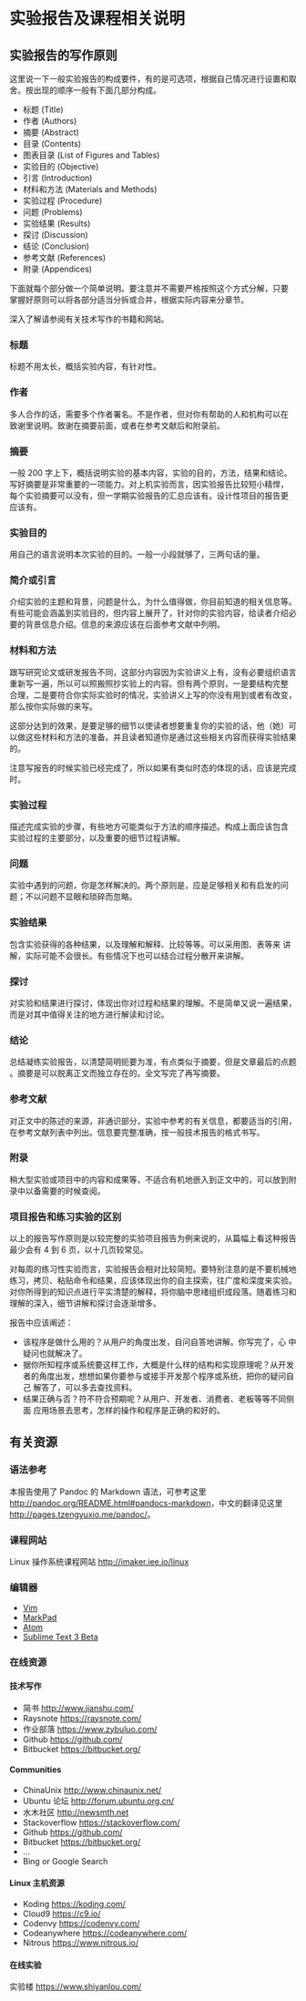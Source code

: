 # 实验报告及课程相关说明

## 实验报告的写作原则

这里说一下一般实验报告的构成要件，有的是可选项，根据自己情况进行设置和取
舍。按出现的顺序一般有下面几部分构成。

* 标题 (Title)
* 作者 (Authors)
* 摘要 (Abstract)
* 目录 (Contents)
* 图表目录 (List of Figures and Tables)
* 实验目的 (Objective)
* 引言 (Introduction)
* 材料和方法 (Materials and Methods)
* 实验过程 (Procedure)
* 问题 (Problems)
* 实验结果 (Results)
* 探讨 (Discussion)
* 结论 (Conclusion)
* 参考文献 (References)
* 附录 (Appendices)

下面就每个部分做一个简单说明。要注意并不需要严格按照这个方式分解，只要
掌握好原则可以将各部分适当分拆或合并，根据实际内容来分章节。

深入了解请参阅有关技术写作的书籍和网站。

### 标题

标题不用太长，概括实验内容，有针对性。

### 作者

多人合作的话，需要多个作者署名。不是作者，但对你有帮助的人和机构可以在
致谢里说明。致谢在摘要前面，或者在参考文献后和附录前。

### 摘要

一般 200 字上下，概括说明实验的基本内容，实验的目的，方法，结果和结论。
写好摘要是非常重要的一项能力。对上机实验而言，因实验报告比较短小精悍，
每个实验摘要可以没有，但一学期实验报告的汇总应该有。设计性项目的报告更
应该有。

### 实验目的

用自己的语言说明本次实验的目的。一般一小段就够了，三两句话的量。

### 简介或引言

介绍实验的主题和背景，问题是什么，为什么值得做，你目前知道的相关信息等。
有些可能会涵盖到实验目的，但内容上展开了，针对你的实验内容，给读者介绍必
要的背景信息介绍。信息的来源应该在后面参考文献中列明。

### 材料和方法

跟写研究论文或研发报告不同，这部分内容因为实验讲义上有，没有必要组织语言
重新写一遍，所以可以照搬照抄实验上的内容。但有两个原则，一是要结构完整
合理，二是要符合你实际实验时的情况，实验讲义上写的你没有用到或者有改变，
那么按你实际做的来写。

这部分达到的效果，是要足够的细节以使读者想要重复你的实验的话，他（她）可
以做这些材料和方法的准备。并且读者知道你是通过这些相关内容而获得实验结果
的。

注意写报告的时候实验已经完成了，所以如果有类似时态的体现的话，应该是完成
时。

### 实验过程

描述完成实验的步骤，有些地方可能类似于方法的顺序描述。构成上面应该包含
实验过程的主要部分，以及重要的细节过程讲解。

### 问题

实验中遇到的问题，你是怎样解决的。两个原则是，应是足够相关和有启发的问题；不以问题不显眼和琐碎而忽略。

### 实验结果

包含实验获得的各种结果，以及理解和解释、比较等等。可以采用图、表等来
讲解，实际可能不会很长。有些情况下也可以结合过程分散开来讲解。

### 探讨

对实验和结果进行探讨，体现出你对过程和结果的理解。不是简单又说一遍结果，
而是对其中值得关注的地方进行解读和讨论。

### 结论

总结凝练实验报告，以清楚简明扼要为准，有点类似于摘要，但是文章最后的点题
。摘要是可以脱离正文而独立存在的。全文写完了再写摘要。

### 参考文献

对正文中的陈述的来源，非通识部分，实验中参考的有关信息，都要适当的引用，
在参考文献列表中列出。信息要完整准确，按一般技术报告的格式书写。

### 附录

稍大型实验或项目中的内容和成果等，不适合有机地嵌入到正文中的，可以放到附
录中以备需要的时候查阅。

### 项目报告和练习实验的区别

以上的报告写作原则是以较完整的实验项目报告为例来说的，从篇幅上看这种报告
最少会有 4 到 6 页，以十几页较常见。

对每周的练习性实验而言，实验报告会相对比较简短。要特别注意的是不要机械地
练习，拷贝、粘贴命令和结果，应该体现出你的自主探索，往广度和深度来实验。
对你所得到的知识点进行平实清楚的解释，将你脑中思绪组织成段落。随着练习和
理解的深入，细节讲解和探讨会逐渐增多。

报告中应该阐述：

* 该程序是做什么用的？从用户的角度出发，自问自答地讲解。你写完了，心
  中疑问也就解决了。
* 据你所知程序或系统要这样工作，大概是什么样的结构和实现原理呢？从开发
  者的角度出发，想想如果你要参与或接手开发那个程序或系统，把你的疑问自己
  解答了，可以多去查找资料。
* 结果正确与否？符不符合预期呢？从用户、开发者、消费者、老板等等不同侧面
  应用场景去思考，怎样的操作和程序是正确的和好的。

## 有关资源

### 语法参考

本报告使用了 Pandoc 的 Markdown 语法，可参考这里 <http://pandoc.org/README.html#pandocs-markdown>，中文的翻译见这里 <http://pages.tzengyuxio.me/pandoc/>。

### 课程网站

Linux 操作系统课程网站 <http://imaker.iee.io/linux>

### 编辑器

* [Vim](http://www.vim.org/)
* [MarkPad](http://code52.org/DownmarkerWPF/)
* [Atom](https://atom.io/)
* [Sublime Text 3 Beta](https://www.sublimetext.com/3)

### 在线资源

#### 技术写作

* 简书 <http://www.jianshu.com/>
* Raysnote <https://raysnote.com/>
* 作业部落 <https://www.zybuluo.com/>
* Github <https://github.com/>
* Bitbucket <https://bitbucket.org/>

#### Communities

* ChinaUnix <http://www.chinaunix.net/>
* Ubuntu 论坛 <http://forum.ubuntu.org.cn/>
* 水木社区 <http://newsmth.net>
* Stackoverflow <https://stackoverflow.com/>
* Github <https://github.com/>
* Bitbucket <https://bitbucket.org/>
* ...
* Bing or Google Search

#### Linux 主机资源

* Koding <https://koding.com/>
* Cloud9 <https://c9.io/>
* Codenvy <https://codenvy.com/>
* Codeanywhere <https://codeanywhere.com/>
* Nitrous <https://www.nitrous.io/>

#### 在线实验

实验楼 <https://www.shiyanlou.com/>
